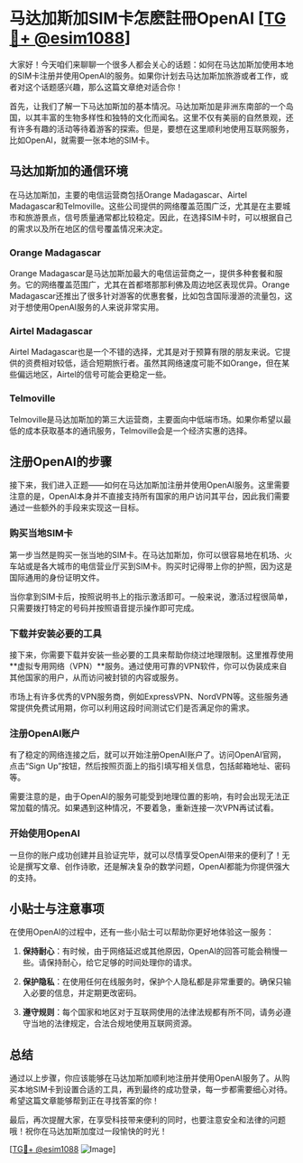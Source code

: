 # 马达加斯加SIM卡怎麽註冊OpenAI [[TG💪+ @esim1088](https://t.me/s/esim1088)]

大家好！今天咱们来聊聊一个很多人都会关心的话题：如何在马达加斯加使用本地的SIM卡注册并使用OpenAI的服务。如果你计划去马达加斯加旅游或者工作，或者对这个话题感兴趣，那么这篇文章绝对适合你！

首先，让我们了解一下马达加斯加的基本情况。马达加斯加是非洲东南部的一个岛国，以其丰富的生物多样性和独特的文化而闻名。这里不仅有美丽的自然景观，还有许多有趣的活动等待着游客的探索。但是，要想在这里顺利地使用互联网服务，比如OpenAI，就需要一张本地的SIM卡。

## 马达加斯加的通信环境

在马达加斯加，主要的电信运营商包括Orange Madagascar、Airtel Madagascar和Telmoville。这些公司提供的网络覆盖范围广泛，尤其是在主要城市和旅游景点，信号质量通常都比较稳定。因此，在选择SIM卡时，可以根据自己的需求以及所在地区的信号覆盖情况来决定。

### Orange Madagascar

Orange Madagascar是马达加斯加最大的电信运营商之一，提供多种套餐和服务。它的网络覆盖范围广，尤其在首都塔那那利佛及周边地区表现优异。Orange Madagascar还推出了很多针对游客的优惠套餐，比如包含国际漫游的流量包，这对于想使用OpenAI服务的人来说非常实用。

### Airtel Madagascar

Airtel Madagascar也是一个不错的选择，尤其是对于预算有限的朋友来说。它提供的资费相对较低，适合短期旅行者。虽然其网络速度可能不如Orange，但在某些偏远地区，Airtel的信号可能会更稳定一些。

### Telmoville

Telmoville是马达加斯加的第三大运营商，主要面向中低端市场。如果你希望以最低的成本获取基本的通讯服务，Telmoville会是一个经济实惠的选择。

## 注册OpenAI的步骤

接下来，我们进入正题——如何在马达加斯加注册并使用OpenAI服务。这里需要注意的是，OpenAI本身并不直接支持所有国家的用户访问其平台，因此我们需要通过一些额外的手段来实现这一目标。

### 购买当地SIM卡

第一步当然是购买一张当地的SIM卡。在马达加斯加，你可以很容易地在机场、火车站或是各大城市的电信营业厅买到SIM卡。购买时记得带上你的护照，因为这是国际通用的身份证明文件。

当你拿到SIM卡后，按照说明书上的指示激活即可。一般来说，激活过程很简单，只需要拨打特定的号码并按照语音提示操作即可完成。

### 下载并安装必要的工具

接下来，你需要下载并安装一些必要的工具来帮助你绕过地理限制。这里推荐使用**虚拟专用网络（VPN）**服务。通过使用可靠的VPN软件，你可以伪装成来自其他国家的用户，从而访问被封锁的内容或服务。

市场上有许多优秀的VPN服务商，例如ExpressVPN、NordVPN等。这些服务通常提供免费试用期，你可以利用这段时间测试它们是否满足你的需求。

### 注册OpenAI账户

有了稳定的网络连接之后，就可以开始注册OpenAI账户了。访问OpenAI官网，点击“Sign Up”按钮，然后按照页面上的指引填写相关信息，包括邮箱地址、密码等。

需要注意的是，由于OpenAI的服务可能受到地理位置的影响，有时会出现无法正常加载的情况。如果遇到这种情况，不要着急，重新连接一次VPN再试试看。

### 开始使用OpenAI

一旦你的账户成功创建并且验证完毕，就可以尽情享受OpenAI带来的便利了！无论是撰写文章、创作诗歌，还是解决复杂的数学问题，OpenAI都能为你提供强大的支持。

## 小贴士与注意事项

在使用OpenAI的过程中，还有一些小贴士可以帮助你更好地体验这一服务：

1. **保持耐心**：有时候，由于网络延迟或其他原因，OpenAI的回答可能会稍慢一些。请保持耐心，给它足够的时间处理你的请求。
   
2. **保护隐私**：在使用任何在线服务时，保护个人隐私都是非常重要的。确保只输入必要的信息，并定期更改密码。

3. **遵守规则**：每个国家和地区对于互联网使用的法律法规都有所不同，请务必遵守当地的法律规定，合法合规地使用互联网资源。

## 总结

通过以上步骤，你应该能够在马达加斯加顺利地注册并使用OpenAI服务了。从购买本地SIM卡到设置合适的工具，再到最终的成功登录，每一步都需要细心对待。希望这篇文章能够帮到正在寻找答案的你！

最后，再次提醒大家，在享受科技带来便利的同时，也要注意安全和法律的问题哦！祝你在马达加斯加度过一段愉快的时光！

[[TG💪+ @esim1088](https://t.me/s/esim1088) ![Image](https://i.postimg.cc/4NQfJmqS/Snipaste-2025-05-13-00-14-12.png)]